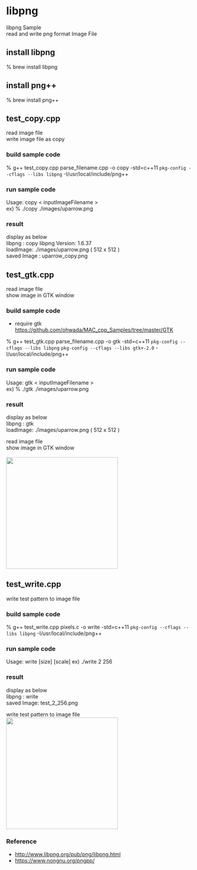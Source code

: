 libpng
===============

libpng Sample <br/>
read and write png format Image File <br/>

## install libpng
% brew install libpng <br/>

## install png++
% brew install png++ <br/>


## test_copy.cpp
read image file <br/>
write image file as copy <br/>

### build sample code 
% g++ test_copy.cpp parse_filename.cpp -o copy -std=c++11  `pkg-config --cflags --libs libpng` -I/usr/local/include/png++ <br/>

### run sample code 
Usage: copy \< inputImageFilename \>  <br/>
ex)
% ./copy ./images/uparrow.png <br/>

### result 
display as below <br/>
libpng : copy
libpng Version: 1.6.37 <br/>
loadImage: ./images/uparrow.png ( 512 x 512 ) <br/>
saved Image : uparrow_copy.png <br/>


## test_gtk.cpp
read image file <br/>
show image in GTK window <br/>

### build sample code
- require gtk <br/>
https://github.com/ohwada/MAC_cpp_Samples/tree/master/GTK

 % g++ test_gtk.cpp parse_filename.cpp -o gtk -std=c++11 `pkg-config --cflags --libs libpng`  `pkg-config --cflags --libs gtk+-2.0` -I/usr/local/include/png++

### run sample code 
Usage: gtk \< inputImageFilename \>  <br/>
ex)
% ./gtk ./images/uparrow.png <br/>

### result 
display as below <br/>
libpng : gtk  <br/>
loadImage: ./images/uparrow.png ( 512 x 512 ) <br/>


read image file <br/>
show image in GTK window <br/>  
<image src="https://raw.githubusercontent.com/ohwada/MAC_cpp_Samples/master/libpng/result/screenshot_upsrrow.png" width="300" /><br/>


## test_write.cpp
write test pattern to image file <br/>

### build sample code
% g++ test_write.cpp  pixels.c -o write -std=c++11 `pkg-config --cflags --libs libpng` -I/usr/local/include/png++


### run sample code 
Usage: write [size] [scale] 
ex)
 ./write 2 256


### result 
display as below <br/>
libpng : write <br/>
saved Image: test_2_256.png <br/>

write test pattern to image file <br/>
<image src="https://raw.githubusercontent.com/ohwada/MAC_cpp_Samples/master/libpng/result/test_2_256.png" width="300" /><br/>


### Reference <br/>
- http://www.libpng.org/pub/png/libpng.html
- https://www.nongnu.org/pngpp/

